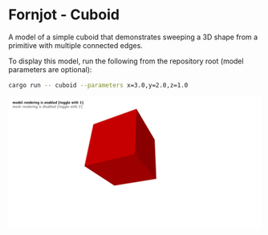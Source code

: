 # Fornjot - Cuboid

A model of a simple cuboid that demonstrates sweeping a 3D shape from a primitive with multiple connected edges.

To display this model, run the following from the repository root (model parameters are optional):
``` sh
cargo run -- cuboid --parameters x=3.0,y=2.0,z=1.0
```

![Screenshot of the cuboid model](cuboid.png)
